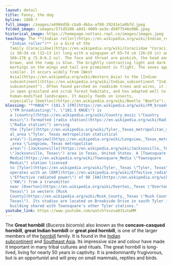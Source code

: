 ```yaml
---
layout: detail
title: Fanny, the dog
byline: 1888-?
full_image: /images/a4966d56-cba9-4bba-af88-29241e1a0bfd.jpeg
folded_image: /images/571d5206-a8d1-4009-ae3e-d50f7546e986.jpeg
historical_image: https://homepage.nottani.repl.co/images/images.jpeg
teaching: The **[Indian roller](https://en.wikipedia.org/wiki/Indian_roller
  "Indian roller")** is a bird of the
  family [Coraciidae](https://en.wikipedia.org/wiki/Coraciidae "Coraciidae"). It
  is 30–34 cm (12–13 in) long with a wingspan of 65–74 cm (26–29 in) and weighs
  166–176 g (5.9–6.2 oz). The face and throat are pinkish, the head and back are
  brown, and the rump is blue. The brightly contrasting light and dark blue
  markings on the wings and tail are prominent in flight. The sexes appear
  similar. It occurs widely from [West
  Asia](https://en.wikipedia.org/wiki/Western_Asia) to the [Indian
  subcontinent](https://en.wikipedia.org/wiki/Indian_subcontinent "Indian
  subcontinent"). Often found perched on roadside trees and wires, it is common
  in open grassland and scrub forest habitats, and has adapted well to
  human-modified landscapes. It mainly feeds on insects,
  especially [beetles](https://en.wikipedia.org/wiki/Beetle "Beetle").
blessing: "**KNUE** (101.5 [FM](https://en.wikipedia.org/wiki/FM_broadcasting
  \"FM broadcasting\"), \"101.5 KNUE\") is
  a [country](https://en.wikipedia.org/wiki/Country_music \"Country
  music\")-formatted [radio station](https://en.wikipedia.org/wiki/Radio_station
  \"Radio station\") serving
  the [Tyler](https://en.wikipedia.org/wiki/Tyler,_Texas_metropolitan_statistic\
  al_area \"Tyler, Texas metropolitan statistical
  area\")-[Longview](https://en.wikipedia.org/wiki/Longview,_Texas_metropolitan\
  _area \"Longview, Texas metropolitan
  area\")-[Jacksonville](https://en.wikipedia.org/wiki/Jacksonville,_Texas
  \"Jacksonville, Texas\") area in Texas, United States. A [Townsquare
  Media](https://en.wikipedia.org/wiki/Townsquare_Media \"Townsquare
  Media\") station licensed
  to [Tyler](https://en.wikipedia.org/wiki/Tyler,_Texas \"Tyler, Texas\"), it
  operates with an [ERP](https://en.wikipedia.org/wiki/Effective_radiated_power
  \"Effective radiated power\") of 98 [kW](https://en.wikipedia.org/wiki/KW
  \"KW\") from a transmitter
  near [Overton](https://en.wikipedia.org/wiki/Overton,_Texas \"Overton,
  Texas\") in western [Rusk
  County](https://en.wikipedia.org/wiki/Rusk_County,_Texas \"Rusk County,
  Texas\"). Its studios are located on Brookside Drive in south Tyler in a
  building shared with Townsquare's other Tyler stations."
youtube_link: https://www.youtube.com/watch?v=zua831utwMM
---
```

The **Great hornbill** (*Buceros bicornis*) also known as the **concave-casqued hornbill**, **great Indian hornbill** or **great pied hornbill**, is one of the larger members of the [hornbill](https://en.wikipedia.org/wiki/Hornbill "Hornbill") family. It is found in the [Indian subcontinent](https://en.wikipedia.org/wiki/Indian_subcontinent "Indian subcontinent") and [Southeast Asia](https://en.wikipedia.org/wiki/Southeast_Asia "Southeast Asia"). Its impressive size and colour have made it important in many tribal cultures and rituals. The great hornbill is long-lived, living for nearly 50 years in captivity. It is predominantly frugivorous, but is an opportunist and will prey on small mammals, reptiles and birds.
